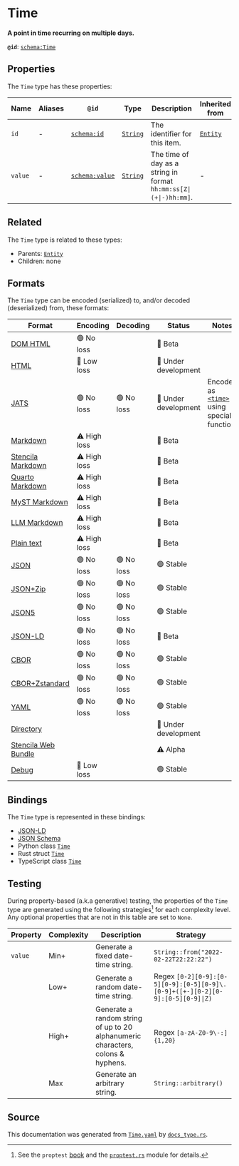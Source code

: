 # Time

**A point in time recurring on multiple days.**

**`@id`**: [`schema:Time`](https://schema.org/Time)

## Properties

The `Time` type has these properties:

| Name    | Aliases | `@id`                                      | Type                                                                                            | Description                                                       | Inherited from                                                                                   |
| ------- | ------- | ------------------------------------------ | ----------------------------------------------------------------------------------------------- | ----------------------------------------------------------------- | ------------------------------------------------------------------------------------------------ |
| `id`    | -       | [`schema:id`](https://schema.org/id)       | [`String`](https://github.com/stencila/stencila/blob/main/docs/reference/schema/data/string.md) | The identifier for this item.                                     | [`Entity`](https://github.com/stencila/stencila/blob/main/docs/reference/schema/other/entity.md) |
| `value` | -       | [`schema:value`](https://schema.org/value) | [`String`](https://github.com/stencila/stencila/blob/main/docs/reference/schema/data/string.md) | The time of day as a string in format `hh:mm:ss[Z\|(+\|-)hh:mm]`. | -                                                                                                |

## Related

The `Time` type is related to these types:

- Parents: [`Entity`](https://github.com/stencila/stencila/blob/main/docs/reference/schema/other/entity.md)
- Children: none

## Formats

The `Time` type can be encoded (serialized) to, and/or decoded (deserialized) from, these formats:

| Format                                                                                               | Encoding     | Decoding  | Status              | Notes                                                                                                                     |
| ---------------------------------------------------------------------------------------------------- | ------------ | --------- | ------------------- | ------------------------------------------------------------------------------------------------------------------------- |
| [DOM HTML](https://github.com/stencila/stencila/blob/main/docs/reference/formats/dom.html.md)        | 🟢 No loss    |           | 🔶 Beta              |                                                                                                                           |
| [HTML](https://github.com/stencila/stencila/blob/main/docs/reference/formats/html.md)                | 🔷 Low loss   |           | 🚧 Under development |                                                                                                                           |
| [JATS](https://github.com/stencila/stencila/blob/main/docs/reference/formats/jats.md)                | 🟢 No loss    | 🟢 No loss | 🚧 Under development | Encoded as [`<time>`](https://jats.nlm.nih.gov/articleauthoring/tag-library/1.3/element/time.html) using special function |
| [Markdown](https://github.com/stencila/stencila/blob/main/docs/reference/formats/markdown.md)        | ⚠️ High loss |           | 🔶 Beta              |                                                                                                                           |
| [Stencila Markdown](https://github.com/stencila/stencila/blob/main/docs/reference/formats/smd.md)    | ⚠️ High loss |           | 🔶 Beta              |                                                                                                                           |
| [Quarto Markdown](https://github.com/stencila/stencila/blob/main/docs/reference/formats/qmd.md)      | ⚠️ High loss |           | 🔶 Beta              |                                                                                                                           |
| [MyST Markdown](https://github.com/stencila/stencila/blob/main/docs/reference/formats/myst.md)       | ⚠️ High loss |           | 🔶 Beta              |                                                                                                                           |
| [LLM Markdown](https://github.com/stencila/stencila/blob/main/docs/reference/formats/llmd.md)        | ⚠️ High loss |           | 🔶 Beta              |                                                                                                                           |
| [Plain text](https://github.com/stencila/stencila/blob/main/docs/reference/formats/text.md)          | ⚠️ High loss |           | 🔶 Beta              |                                                                                                                           |
| [JSON](https://github.com/stencila/stencila/blob/main/docs/reference/formats/json.md)                | 🟢 No loss    | 🟢 No loss | 🟢 Stable            |                                                                                                                           |
| [JSON+Zip](https://github.com/stencila/stencila/blob/main/docs/reference/formats/json.zip.md)        | 🟢 No loss    | 🟢 No loss | 🟢 Stable            |                                                                                                                           |
| [JSON5](https://github.com/stencila/stencila/blob/main/docs/reference/formats/json5.md)              | 🟢 No loss    | 🟢 No loss | 🟢 Stable            |                                                                                                                           |
| [JSON-LD](https://github.com/stencila/stencila/blob/main/docs/reference/formats/jsonld.md)           | 🟢 No loss    | 🟢 No loss | 🔶 Beta              |                                                                                                                           |
| [CBOR](https://github.com/stencila/stencila/blob/main/docs/reference/formats/cbor.md)                | 🟢 No loss    | 🟢 No loss | 🟢 Stable            |                                                                                                                           |
| [CBOR+Zstandard](https://github.com/stencila/stencila/blob/main/docs/reference/formats/cbor.zstd.md) | 🟢 No loss    | 🟢 No loss | 🟢 Stable            |                                                                                                                           |
| [YAML](https://github.com/stencila/stencila/blob/main/docs/reference/formats/yaml.md)                | 🟢 No loss    | 🟢 No loss | 🟢 Stable            |                                                                                                                           |
| [Directory](https://github.com/stencila/stencila/blob/main/docs/reference/formats/directory.md)      |              |           | 🚧 Under development |                                                                                                                           |
| [Stencila Web Bundle](https://github.com/stencila/stencila/blob/main/docs/reference/formats/swb.md)  |              |           | ⚠️ Alpha            |                                                                                                                           |
| [Debug](https://github.com/stencila/stencila/blob/main/docs/reference/formats/debug.md)              | 🔷 Low loss   |           | 🟢 Stable            |                                                                                                                           |

## Bindings

The `Time` type is represented in these bindings:

- [JSON-LD](https://stencila.org/Time.jsonld)
- [JSON Schema](https://stencila.org/Time.schema.json)
- Python class [`Time`](https://github.com/stencila/stencila/blob/main/python/python/stencila/types/time.py)
- Rust struct [`Time`](https://github.com/stencila/stencila/blob/main/rust/schema/src/types/time.rs)
- TypeScript class [`Time`](https://github.com/stencila/stencila/blob/main/ts/src/types/Time.ts)

## Testing

During property-based (a.k.a generative) testing, the properties of the `Time` type are generated using the following strategies[^1] for each complexity level. Any optional properties that are not in this table are set to `None`.

| Property | Complexity | Description                                                                     | Strategy                                                                       |
| -------- | ---------- | ------------------------------------------------------------------------------- | ------------------------------------------------------------------------------ |
| `value`  | Min+       | Generate a fixed date-time string.                                              | `String::from("2022-02-22T22:22:22")`                                          |
|          | Low+       | Generate a random date-time string.                                             | Regex `[0-2][0-9]:[0-5][0-9]:[0-5][0-9]\.[0-9]+([+-][0-2][0-9]:[0-5][0-9]\|Z)` |
|          | High+      | Generate a random string of up to 20 alphanumeric characters, colons & hyphens. | Regex `[a-zA-Z0-9\-:]{1,20}`                                                   |
|          | Max        | Generate an arbitrary string.                                                   | `String::arbitrary()`                                                          |

## Source

This documentation was generated from [`Time.yaml`](https://github.com/stencila/stencila/blob/main/schema/Time.yaml) by [`docs_type.rs`](https://github.com/stencila/stencila/blob/main/rust/schema-gen/src/docs_type.rs).

[^1]: See the `proptest` [book](https://proptest-rs.github.io/proptest/) and the [`proptest.rs`](https://github.com/stencila/stencila/blob/main/rust/schema/src/proptests.rs) module for details.

